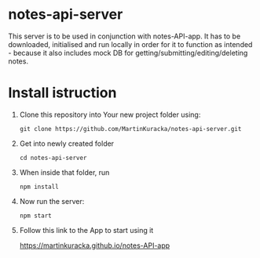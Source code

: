 # notes-api-server

This server is to be used in conjunction with notes-API-app. It has to be downloaded, initialised and run locally in order for it to function as intended - because it also includes mock DB for getting/submitting/editing/deleting notes.

# Install istruction

1. Clone this repository into Your new project folder using:

   ``git clone https://github.com/MartinKuracka/notes-api-server.git``

2. Get into newly created folder

   ``cd notes-api-server`` 

3. When inside that folder, run 

   ``npm install``

4. Now run the server:

   ``npm start``

4. Follow this link to the App to start using it

   https://martinkuracka.github.io/notes-API-app
